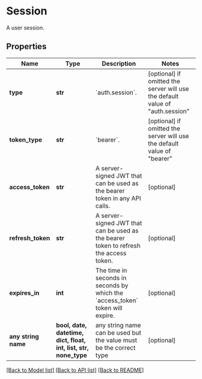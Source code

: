 # Session

A user session.

## Properties
Name | Type | Description | Notes
------------ | ------------- | ------------- | -------------
**type** | **str** | &#x60;auth.session&#x60;. | [optional]  if omitted the server will use the default value of "auth.session"
**token_type** | **str** | &#x60;bearer&#x60;. | [optional]  if omitted the server will use the default value of "bearer"
**access_token** | **str** | A server-signed JWT that can be used as the bearer token in any API calls. | [optional] 
**refresh_token** | **str** | A server-signed JWT that can be used as the bearer token to refresh the access token. | [optional] 
**expires_in** | **int** | The time in seconds in seconds by which the &#x60;access_token&#x60; token will expire. | [optional] 
**any string name** | **bool, date, datetime, dict, float, int, list, str, none_type** | any string name can be used but the value must be the correct type | [optional]

[[Back to Model list]](../README.md#documentation-for-models) [[Back to API list]](../README.md#documentation-for-api-endpoints) [[Back to README]](../README.md)


